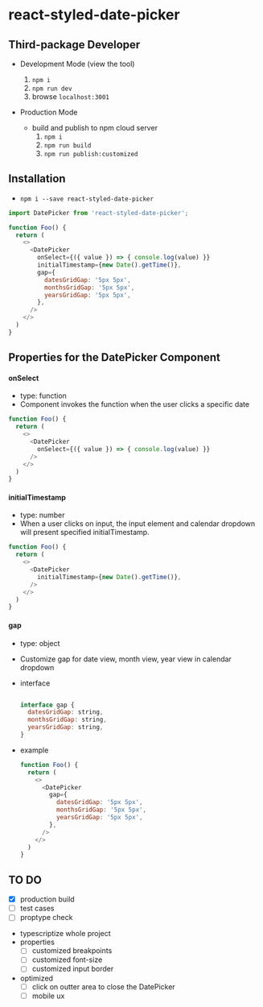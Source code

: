 # react-styled-date-picker


## Third-package Developer

* Development Mode (view the tool)
    1. `npm i`
    2. `npm run dev`
    3. browse `localhost:3001`

* Production Mode
    * build and publish to npm cloud server
        1. `npm i`
        2. `npm run build`
        3. `npm run publish:customized`


## Installation
* `npm i --save react-styled-date-picker`

```js
import DatePicker from 'react-styled-date-picker';

function Foo() {
  return (
    <>
      <DatePicker
        onSelect={({ value }) => { console.log(value) }}
        initialTimestamp={new Date().getTime()},
        gap={
          datesGridGap: '5px 5px',
          monthsGridGap: '5px 5px',
          yearsGridGap: '5px 5px',
        },
      />
    </>
  )
}
```

## Properties for the DatePicker Component

#### onSelect
* type: function
* Component invokes the function when the user clicks a specific date
```js
function Foo() {
  return (
    <>
      <DatePicker
        onSelect={({ value }) => { console.log(value) }}
      />
    </>
  )
}
```

#### initialTimestamp
* type: number
* When a user clicks on input, the input element and calendar dropdown will present specified initialTimestamp.

```js
function Foo() {
  return (
    <>
      <DatePicker
        initialTimestamp={new Date().getTime()},
      />
    </>
  )
}
```

#### gap
* type: object
* Customize gap for date view, month view, year view in calendar dropdown

* interface
    ```js

    interface gap {
      datesGridGap: string,
      monthsGridGap: string,
      yearsGridGap: string,
    }

    ```
* example
    ```js
    function Foo() {
      return (
        <>
          <DatePicker
            gap={
              datesGridGap: '5px 5px',
              monthsGridGap: '5px 5px',
              yearsGridGap: '5px 5px',
            },
          />
        </>
      )
    }
    ```


## TO DO
* [x] production build
* [ ] test cases
* [ ] proptype check
* typescriptize whole project
* properties
    * [ ] customized breakpoints
    * [ ] customized font-size
    * [ ] customized input border
* optimized
    * [ ] click on outter area to close the DatePicker
    * [ ] mobile ux
